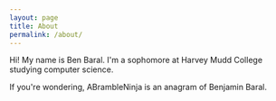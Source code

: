 ```yaml
---
layout: page
title: About
permalink: /about/
---
```


Hi! My name is Ben Baral. I'm a sophomore at Harvey Mudd College studying
computer science.

If you're wondering, ABrambleNinja is an anagram of Benjamin Baral.
